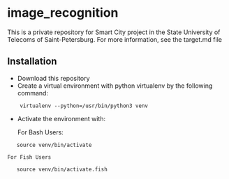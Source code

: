 # image_recognition
This is a private repository for Smart City project in the State University of Telecoms of Saint-Petersburg. For more information, see the target.md file

## Installation
* Download this repository
* Create a virtual environment with python virtualenv by the following command:
    
```
    virtualenv --python=/usr/bin/python3 venv
```
* Activate the environment with:
 
    For Bash Users:
 ```
    source venv/bin/activate
```
    For Fish Users
 ```
    source venv/bin/activate.fish
 ```
 